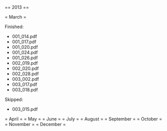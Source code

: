  == 2013 ==
 
 = March =

Finished:
 
- 001_014.pdf
- 001_017.pdf
- 001_020.pdf
- 001_024.pdf
- 001_026.pdf
- 002_019.pdf
- 002_020.pdf
- 002_028.pdf
- 003_002.pdf
- 003_017.pdf
- 003_018.pdf

Skipped:

- 003_015.pdf

 = April =
 = May =
 = June =
 = July =
 = August =
 = September =
 = October =
 = November =
 = December =
